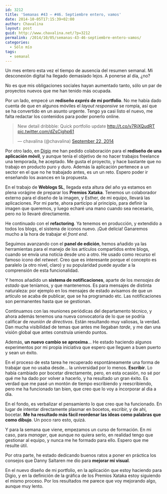 ```yaml
---
id: 3212
title: 'Semanas #43 – #46. Septiembre entero, vamos'
date: 2014-10-05T17:15:39+02:00
author: Chavalina
layout: post
guid: http://www.chavalina.net/?p=3212
permalink: /2014/10/05/semanas-43-46-septiembre-entero-vamos/
categories:
  - Sólo mío
tags:
  - semanal
---
```

Un mes entero esta vez el tiempo de ausencia del resumen semanal. Mi desconexión digital ha llegado demasiado lejos. A ponerse al día, ¿no?

No es que mis obligaciones sociales hayan aumentado tanto, sólo un par de proyectos nuevos que me han tenido más ocupada.

Por un lado, empecé un **rediseño _exprés_ de mi portfolio**. No me había dado cuenta de que en algunos móviles el <em lang="en">layout responsive</em> se rompía, así que se ha convertido en un asunto urgente. Tengo ya casi listo el nuevo, me falta redactar los contenidos para poder ponerlo online.

<blockquote class="twitter-tweet" lang="en"><p>New detail dribbble: Quick portfolio update <a href="http://t.co/v7RjXQudRT">http://t.co/v7RjXQudRT</a> <a href="http://t.co/dZsCjghp61">pic.twitter.com/dZsCjghp61</a></p>&mdash; chavalina (@chavalina) <a href="https://twitter.com/chavalina/status/514099949353848832">September 22, 2014</a></blockquote>
<script async src="//platform.twitter.com/widgets.js" charset="utf-8"></script>

Por otro lado, en [Digio]() me han pedido colaboración para el **rediseño de una aplicación móvil**, y aunque tenía el objetivo de no hacer trabajos freelance una temporada, he aceptado. Me gusta el proyecto, y hace bastante que no trabajo en producto puro y duro. Además la aplicación pertenece a un sector en el que no he trabajado antes, es un un reto. Espero poder ir enseñando los avances en la propuesta.

En el trabajo de **Weblogs SL**, llegada esta altura del año ya estamos en plena vorágine de preparar los **Premios Xataka**. Tenemos un colaborador externo para el diseño de la imagen, y Esther, de mi equipo, llevará las aplicaciones. Por mi parte, ahora participo al principio, para definir la imagen que queremos, y luego echaré una mano cuando sea necesario, pero no lo llevaré directamente.

He continuado con el **refactoring**. Ya tenemos en producción, y extendido a todos los blogs, el sistema de iconos nuevo. ¡Qué delicia! Ganaremos mucho a la hora de trabajar el <em lang="en">front end</em>.

Seguimos avanzando con el **panel de edición**, hemos añadido ya las herramientas para el manejo de los artículos compartidos entre blogs, cuando se envía una noticia desde uno a otro. He usado como recurso el famoso icono del _retweet_. Creo que es interesante porque el concepto es paralelo (a otro nivel, claro) y su popularidad puede ayudar a la comprensión de esta funcionalidad.

Y hemos añadido un **sistema de notificaciones**, aparte de los _mensajes de estado_ que teníamos, y que mantenemos. Es para mensajes de distinta naturaleza: por ejemplo en los mensajes de estado avisamos de que un artículo se acaba de publicar, que se ha programado etc. Las notificaciones son permanentes hasta que se gestionan.

Continuamos con las reuniones periódicas del departamento técnico, y ahora además tenemos una nueva convocatoria de lo que se podría calificar de _reunión de directivos_. Están resultando muy valiosas, la verdad. Dan mucha visibilidad de temas que antes me llegaban _tarde_, y me dan una visión global que antes construía uniendo puntos.

Además, **un nuevo cambio se aproxima**… He estado haciendo algunos experimentos por mi propia iniciativa que espero que lleguen a buen puerto y sean un éxito. 

En el proceso de esta tarea he recuperado espontáneamente una forma de trabajar que no usaba desde… la universidad por lo menos. **Escribir**. Lo había cambiado por bocetar directamente, pero, en esta ocasión, no sé por qué me ha dado por volver a hacerlo, y ha resultado un gran éxito. Es verdad que me pasé un montón de tiempo escribiendo y reescribiendo, pero me ha funcionado tan bien, que creo que lo voy a incorporar al día a día.

En el fondo, es verbalizar el pensamiento lo que creo que ha funcionado. En lugar de intentar directamente plasmar en bocetos, escribir, y de ahí, bocetar. **Me ha resultado más fácil reordenar las ideas como palabras que como dibujo**. Un poco raro esto, quizá.

Y para la semana que viene, empezamos un curso de formación. En mi caso, para _manager_, que aunque no quiera serlo, en realidad tengo que gestionar al equipo, y nunca me he formado para ello. Espero que me resulte útil.

Por otra parte, he estado dedicando buenos ratos a poner en práctica los consejos que Danny Saltaren me dio para **mejorar mi visual**. 

En el nuevo diseño de mi portfolio, en la aplicación que estoy haciendo para Digio, y en la definición de la gráfica de los Premios Xataka estoy siguiendo el mismo proceso. Por los resultados me parece que voy mejorando algo, aunque muy lento.